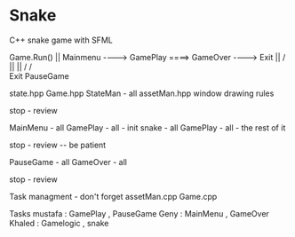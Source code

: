 # Snake
C++ snake game with SFML

Game.Run()
   ||
Mainmenu ---->  GamePlay ====> GameOver ---->  Exit
   ||              /\
   ||              ||
   \/              \/   
  Exit          PauseGame    


state.hpp
Game.hpp
StateMan - all
assetMan.hpp
window drawing rules

stop - review

MainMenu - all 
GamePlay - all - init
snake - all
GamePlay - all - the rest of it

stop - review -- be patient

PauseGame - all
GameOver - all 

stop - review 

Task managment - don't forget assetMan.cpp Game.cpp




Tasks 
mustafa :
GamePlay , PauseGame
Geny :
MainMenu , GameOver
Khaled :
Gamelogic , snake